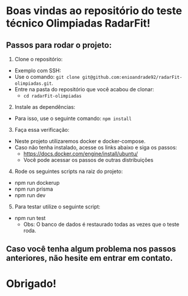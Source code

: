 # Boas vindas ao repositório do teste técnico Olimpiadas RadarFit!

## Passos para rodar o projeto:

1. Clone o repositório:
  - Exemplo com SSH:
  - Use o comando: `git clone git@github.com:enioandrade92/radarFit-olimpiadas.git`.
  - Entre na pasta do repositório que você acabou de clonar:
    - `cd radarFit-olimpiadas`

2. Instale as dependências:
  - Para isso, use o seguinte comando: `npm install`

3. Faça essa verificação:
  - Neste projeto utilizaremos docker e docker-compose.
  - Caso não tenha instalado, acesse os links abaixo e siga os passos:
    - https://docs.docker.com/engine/install/ubuntu/
    - Você pode acessar os passos de outras distribuições

4. Rode os seguintes scripts na raiz do projeto:
  - npm run dockerup
  - npm run prisma
  - npm run dev

5. Para testar utilize o seguinte script:
  - npm run test
    - Obs: O banco de dados é restaurado todas as vezes que o teste roda.

## Caso você tenha algum problema nos passos anteriores, não hesite em entrar em contato.

# Obrigado!

